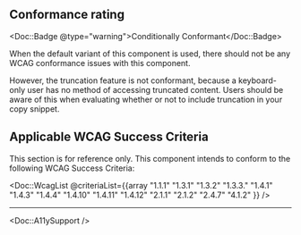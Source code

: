 ## Conformance rating

<Doc::Badge @type="warning">Conditionally Conformant</Doc::Badge>

When the default variant of this component is used, there should not be any WCAG conformance issues with this component.

However, the truncation feature is not conformant, because a keyboard-only user has no method of accessing truncated content. Users should be aware of this when evaluating whether or not to include truncation in your copy snippet.

## Applicable WCAG Success Criteria

This section is for reference only. This component intends to conform to the following WCAG Success Criteria:

<Doc::WcagList @criteriaList={{array "1.1.1" "1.3.1" "1.3.2" "1.3.3." "1.4.1" "1.4.3" "1.4.4" "1.4.10" "1.4.11" "1.4.12" "2.1.1" "2.1.2" "2.4.7" "4.1.2" }} />

---

<Doc::A11ySupport />
